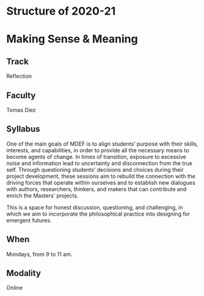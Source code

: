 Structure of 2020-21
======================

# Making Sense & Meaning


## Track
Reflection

## Faculty
Tomas Diez

## Syllabus

One of the main goals of MDEF is to align students’ purpose with their skills, interests, and capabilities, in order to provide all the necessary means to become agents of change. In times of transition, exposure to excessive noise and information lead to uncertainty and disconnection from the true self. Through questioning students’ decisions and choices during their project development, these sessions aim to rebuild the connection with the driving forces that operate within ourselves and to establish new dialogues with authors, researchers, thinkers, and makers that can contribute and enrich the Masters’ projects.

This is a space for honest discussion, questioning, and challenging, in which we aim to incorporate the philosophical practice into designing for emergent futures.



## When  
Mondays, from 9 to 11 am.


## Modality
 Online
